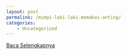 ```yaml
---
layout: post
permalink: /mimpi-laki-laki-memakai-anting/
categories:
    - Uncategorized
---
```


[Baca Selengkapnya](/10)
